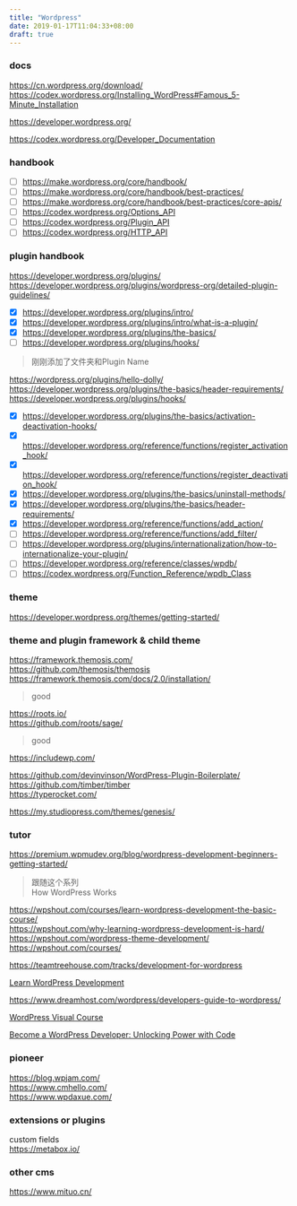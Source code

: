 ```yaml
---
title: "Wordpress"
date: 2019-01-17T11:04:33+08:00
draft: true
---
```


### docs

https://cn.wordpress.org/download/  
https://codex.wordpress.org/Installing_WordPress#Famous_5-Minute_Installation

https://developer.wordpress.org/

https://codex.wordpress.org/Developer_Documentation

### handbook

- [ ] https://make.wordpress.org/core/handbook/
- [ ] https://make.wordpress.org/core/handbook/best-practices/
- [ ] https://make.wordpress.org/core/handbook/best-practices/core-apis/
- [ ] https://codex.wordpress.org/Options_API
- [ ] https://codex.wordpress.org/Plugin_API
- [ ] https://codex.wordpress.org/HTTP_API

### plugin handbook

https://developer.wordpress.org/plugins/  
https://developer.wordpress.org/plugins/wordpress-org/detailed-plugin-guidelines/

- [x] https://developer.wordpress.org/plugins/intro/
- [x] https://developer.wordpress.org/plugins/intro/what-is-a-plugin/
- [x] https://developer.wordpress.org/plugins/the-basics/
- [ ] https://developer.wordpress.org/plugins/hooks/

> 刚刚添加了文件夹和Plugin Name

https://wordpress.org/plugins/hello-dolly/  
https://developer.wordpress.org/plugins/the-basics/header-requirements/  
https://developer.wordpress.org/plugins/hooks/

- [x] https://developer.wordpress.org/plugins/the-basics/activation-deactivation-hooks/
- [x] https://developer.wordpress.org/reference/functions/register_activation_hook/
- [x] https://developer.wordpress.org/reference/functions/register_deactivation_hook/
- [x] https://developer.wordpress.org/plugins/the-basics/uninstall-methods/
- [x] https://developer.wordpress.org/plugins/the-basics/header-requirements/
- [x] https://developer.wordpress.org/reference/functions/add_action/
- [ ] https://developer.wordpress.org/reference/functions/add_filter/
- [ ] https://developer.wordpress.org/plugins/internationalization/how-to-internationalize-your-plugin/
- [ ] https://developer.wordpress.org/reference/classes/wpdb/
- [ ] https://codex.wordpress.org/Function_Reference/wpdb_Class

### theme

https://developer.wordpress.org/themes/getting-started/

### theme and plugin framework & child theme

https://framework.themosis.com/  
https://github.com/themosis/themosis  
https://framework.themosis.com/docs/2.0/installation/

> good

https://roots.io/  
https://github.com/roots/sage/

> good

https://includewp.com/

https://github.com/devinvinson/WordPress-Plugin-Boilerplate/  
https://github.com/timber/timber  
https://typerocket.com/

https://my.studiopress.com/themes/genesis/

### tutor

https://premium.wpmudev.org/blog/wordpress-development-beginners-getting-started/

> 跟随这个系列  
> How WordPress Works

https://wpshout.com/courses/learn-wordpress-development-the-basic-course/  
https://wpshout.com/why-learning-wordpress-development-is-hard/  
https://wpshout.com/wordpress-theme-development/  
https://wpshout.com/courses/

https://teamtreehouse.com/tracks/development-for-wordpress

[Learn WordPress Development](https://code.tutsplus.com/series/learn-wordpress-development--cms-1092)

https://www.dreamhost.com/wordpress/developers-guide-to-wordpress/

[WordPress Visual Course](https://www.youtube.com/watch?v=YbJmaB5NybI&list=PLER4IYznJukfOXcK23ltC699bpQzu-mFn)

[Become a WordPress Developer: Unlocking Power with Code](https://www.google.com/url?sa=t&rct=j&q=&esrc=s&source=web&cd=5&cad=rja&uact=8&ved=2ahUKEwi3zdzaq_TfAhUmiVQKHeoOBXgQwqsBMAR6BAgFEAQ&url=https%3A%2F%2Fwww.youtube.com%2Fwatch%3Fv%3DFVqzKAUsM68&usg=AOvVaw1wNHkkdQ-cixGuPNf7e5Hs)

### pioneer

https://blog.wpjam.com/  
https://www.cmhello.com/  
https://www.wpdaxue.com/

### extensions or plugins

custom fields  
https://metabox.io/


### other cms

https://www.mituo.cn/


